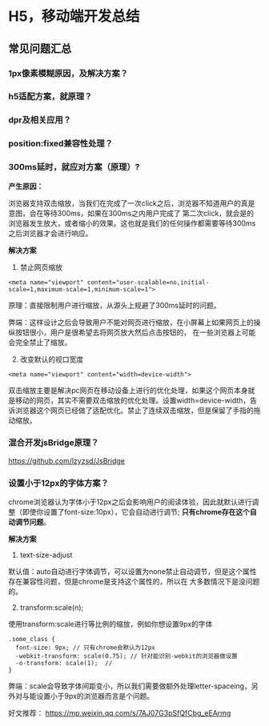 # H5，移动端开发总结

## 常见问题汇总

### 1px像素模糊原因，及解决方案？



### h5适配方案，就原理？

### dpr及相关应用？

### position:fixed兼容性处理？

### 300ms延时，就应对方案（原理）?

**产生原因：**

浏览器支持双击缩放，当我们在完成了一次click之后，浏览器不知道用户的真是意图，会在等待300ms，如果在300ms之内用户完成了
第二次click，就会是的浏览器发生放大，或者缩小的效果。这也就是我们的任何操作都需要等待300ms之后浏览器才会进行响应。

**解决方案**

1. 禁止网页缩放

```
<meta name="viewport" content="user-scalable=no,initial-scale=1,maximum-scale=1,minimum-scale=1">
```
原理：直接限制用户进行缩放，从源头上规避了300ms延时的问题。

弊端：这样设计之后会导致用户不能对网页进行缩放，在小屏幕上如果网页上的操纵按钮很小，用户是很希望去将网页放大然后点击按钮的，
在一些浏览器上可能会完全禁止了缩放。

2. 改变默认的视口宽度

```
<meta name="viewport" content="width=device-width">
```
双击缩放主要是解决pc网页在移动设备上进行的优化处理，如果这个网页本身就是移动的网页，其实不需要双击缩放的优化处理。设置width=device-width，告诉浏览器这个网页已经做了适配优化。禁止了连续双击缩放，但是保留了手指的拖动缩放。

### 混合开发jsBridge原理？

<https://github.com/lzyzsd/JsBridge>

### 设置小于12px的字体方案？

chrome浏览器认为字体小于12px之后会影响用户的阅读体验，因此就默认进行调整（即使你设置了font-size:10px），它会自动进行调节;
**只有chrome存在这个自动调节问题**。

**解决方案**

1. text-size-adjust

默认值：auto自动进行字体调节，可以设置为none禁止自动调节，但是这个属性存在兼容性问题，但是chrome是支持这个属性的，所以在
大多数情况下是没问题的。

2. transform:scale(n);

使用transform:scale进行等比例的缩放，例如你想设置9px的字体

```
.some_class {
  font-size: 9px; // 只有chrome会默认为12px
  -webkit-transform: scale(0.75); // 针对能识别-webkit的浏览器做设置
  -o-transform: scale(1);  // 
}
```
弊端：scale会导致字体间距变小，所以我们需要做额外处理letter-spaceing，另外对与能设置小于9px的浏览器而言是个问题。


好文推荐：
<https://mp.weixin.qq.com/s/7AJ07G3pSfQfCbg_eEArmg>
